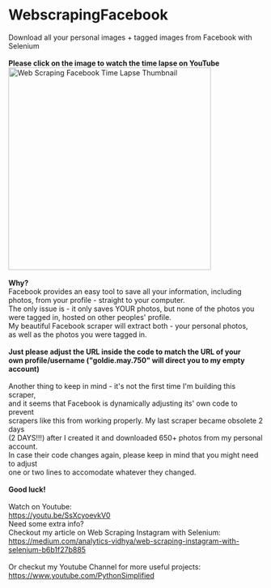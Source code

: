 # WebscrapingFacebook
Download all your personal images + tagged images from Facebook with Selenium
<br>
<br>
<b>Please click on the image to watch the time lapse on YouTube</b>
<br>
<a href="https://youtu.be/2eD8PK4VBCI" target="_blank">
<img alt="Web Scraping Facebook Time Lapse Thumbnail" src="https://user-images.githubusercontent.com/32107652/105085925-53cf2c80-5a4d-11eb-92d8-03c3254f77dc.jpg" width="400">
</a>
<br>
<br>
<b>Why?</b>
<br>
Facebook provides an easy tool to save all your information, including
<br>
photos, from your profile - straight to your computer.
<br>
The only issue is - it only saves YOUR photos, but none of the photos you 
<br>
were tagged in, hosted on other peoples' profile.
<br>
My beautiful Facebook scraper will extract both - your personal photos,
<br>
as well as the photos you were tagged in.
<br>
<br>
<b>Just please adjust the URL inside the code to match the URL of your
<br>
own profile/username ("goldie.may.750" will direct you to my empty account)</b>
<br>
<br>
Another thing to keep in mind - it's not the first time I'm building this scraper,
<br>
and it seems that Facebook is dynamically adjusting its' own code to prevent
<br>
scrapers like this from working properly. My last scraper became obsolete 2 days
<br>
(2 DAYS!!!) after I created it and downloaded 650+ photos from my personal account. 
<br>
In case their code changes again, please keep in mind that you might need to adjust
<br>
one or two lines to accomodate whatever they changed.
<br>
<br>
<b>Good luck!</b>
<br>
<br>
Watch on Youtube:
<br>
https://youtu.be/SsXcyoevkV0
<br>
Need some extra info?
<br>
Checkout my article on Web Scraping Instagram with Selenium:
<br>
https://medium.com/analytics-vidhya/web-scraping-instagram-with-selenium-b6b1f27b885
<br>
<br>
Or checkut my Youtube Channel for more useful projects:
<br>
https://www.youtube.com/PythonSimplified
